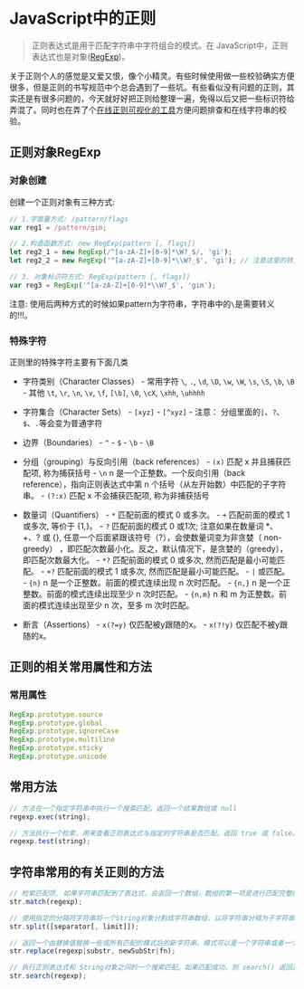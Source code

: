 # JavaScript中的正则

> 正则表达式是用于匹配字符串中字符组合的模式。在 JavaScript中，正则表达式也是对象([RegExp](https://developer.mozilla.org/zh-CN/docs/Web/JavaScript/Reference/Global_Objects/RegExp))。

关于正则个人的感觉是又爱又恨，像个小精灵。有些时候使用做一些校验确实方便很多，但是正则的书写规范中个总会遇到了一些坑。有些看似没有问题的正则，其实还是有很多问题的，今天就好好把正则给整理一遍，免得以后又把一些标识符给弄混了。同时也在弄了个[在线正则可视化的工具](https://aoxiaoqiang.github.io/reg/)方便问题排查和在线字符串的校验。

## 正则对象RegExp

### 对象创建

创建一个正则对象有三种方式:

```javascript
// 1.字面量方式: /pattern/flags
var reg1 = /pattern/gim;

// 2.构造函数方式: new RegExp(pattern [, flags])
let reg2_1 = new RegExp(/^[a-zA-Z]+[0-9]*\W?_$/, 'gi');
let reg2_2 = new RegExp('^[a-zA-Z]+[0-9]*\\W?_$', 'gi'); // 注意这里的转义\\

// 3. 对象标识符方式: RegExp(pattern [, flags])
var reg3 = RegExp('^[a-zA-Z]+[0-9]*\\W?_$', 'gim');
```

注意: 使用后两种方式的时候如果pattern为字符串，字符串中的`\`是需要转义的!!!。

### 特殊字符

正则里的特殊字符主要有下面几类

+ 字符类别（Character Classes）
      - 常用字符 `\`, `.`, `\d`, `\D`, `\w`, `\W`, `\s`, `\S`, `\b`, `\B`
      - 其他 `\t`, `\r`, `\n`, `\v`, `\f`, `[\b]`, `\0`, `\cX`, `\xhh`, `\uhhhh`
+ 字符集合（Character Sets）
      - `[xyz]`
      - `[^xyz]`
      - 注意： 分组里面的`|`、`?`、`$`、`.`等会变为普通字符
+ 边界（Boundaries）
      - `^`
      - `$`
      - `\b`
      - `\B`

+ 分组（grouping）与反向引用（back references）
      - `(x)` 匹配 x 并且捕获匹配项, 称为捕获括号
      - `\n` n 是一个正整数。一个反向引用（back reference），指向正则表达式中第 n 个括号（从左开始数）中匹配的子字符串。
      - `(?:x)` 匹配 x 不会捕获匹配项, 称为非捕获括号
+ 数量词（Quantifiers）
      - `*` 匹配前面的模式 0 或多次。
      - `+` 匹配前面的模式 1 或多次, 等价于 {1,}。
      - `?` 匹配前面的模式 0 或1次; 注意如果在数量词 *、+、? 或 {}, 任意一个后面紧跟该符号（?），会使数量词变为非贪婪（ non-greedy） ，即匹配次数最小化。反之，默认情况下，是贪婪的（greedy），即匹配次数最大化。
      - `*?` 匹配前面的模式 0 或多次, 然而匹配是最小可能匹配。
      - `+?` 匹配前面的模式 1 或多次, 然而匹配是最小可能匹配。
      - `|` 或匹配。
      - `{n}` n 是一个正整数。前面的模式连续出现 n 次时匹配。
      - `{n,}` n 是一个正整数。前面的模式连续出现至少 n 次时匹配。
      - `{n,m}` n 和 m 为正整数。前面的模式连续出现至少 n 次，至多 m 次时匹配。
+ 断言（Assertions）
      - `x(?=y)` 仅匹配被y跟随的x。
      - `x(?!y)` 仅匹配不被y跟随的x。

## 正则的相关常用属性和方法

### 常用属性

```javascript
RegExp.prototype.source
RegExp.prototype.global
RegExp.prototype.ignoreCase
RegExp.prototype.multiline
RegExp.prototype.sticky
RegExp.prototype.unicode
```

## 常用方法

```javascript
// 方法在一个指定字符串中执行一个搜索匹配。返回一个结果数组或 null
regexp.exec(string);

// 方法执行一个检索，用来查看正则表达式与指定的字符串是否匹配。返回 true 或 false。
regexp.test(string);
```

## 字符串常用的有关正则的方法

```javascript
// 检索匹配项, 如果字符串匹配到了表达式，会返回一个数组，数组的第一项是进行匹配完整的字符串，之后的项是用圆括号捕获的结果。如果没有匹配到，返回null
str.match(regexp);

// 使用指定的分隔符字符串将一个String对象分割成字符串数组，以将字符串分隔为子字符串，以确定每个拆分的位置。返回源字符串以分隔符出现位置分隔而成的一个 Array
str.split([separator[, limit]]);

// 返回一个由替换值替换一些或所有匹配的模式后的新字符串。模式可以是一个字符串或者一个正则表达式, 替换值可以是一个字符串或者一个每次匹配都要调用的函数。
str.replace(regexp|substr, newSubStr|fn);

// 执行正则表达式和 String对象之间的一个搜索匹配。如果匹配成功，则 search() 返回正则表达式在字符串中首次匹配项的索引。否则，返回 -1
str.search(regexp);
```